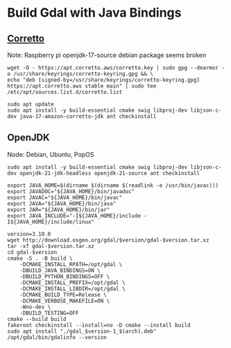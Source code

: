# Build Gdal with Java Bindings

##  [Corretto](https://docs.aws.amazon.com/corretto/latest/corretto-17-ug/generic-linux-install.html)
Note: Raspberry pi openjdk-17-source debian package seems broken 
```shell
wget -O - https://apt.corretto.aws/corretto.key | sudo gpg --dearmor -o /usr/share/keyrings/corretto-keyring.gpg && \
echo "deb [signed-by=/usr/share/keyrings/corretto-keyring.gpg] https://apt.corretto.aws stable main" | sudo tee /etc/apt/sources.list.d/corretto.list

sudo apt update
sudo apt install -y build-essential cmake swig libproj-dev libjson-c-dev java-17-amazon-corretto-jdk ant checkinstall
```

## OpenJDK 
Node: Debian, Ubuntu, PopOS
```shell
sudo apt install -y build-essential cmake swig libproj-dev libjson-c-dev openjdk-21-jdk-headless openjdk-21-source ant checkinstall
```

```shell
export JAVA_HOME=$(dirname $(dirname $(readlink -e /usr/bin/javac))) 
export JAVADOC="${JAVA_HOME}/bin/javadoc"
export JAVAC="${JAVA_HOME}/bin/javac"
export JAVA="${JAVA_HOME}/bin/java"
export JAR="${JAVA_HOME}/bin/jar"
export JAVA_INCLUDE="-I${JAVA_HOME}/include -I${JAVA_HOME}/include/linux"

version=3.10.0
wget http://download.osgeo.org/gdal/$version/gdal-$version.tar.xz
tar -xf gdal-$version.tar.xz
cd gdal-$version
cmake -S . -B build \
	-DCMAKE_INSTALL_RPATH=/opt/gdal \
	-DBUILD_JAVA_BINDINGS=ON \
	-DBUILD_PYTHON_BINDINGS=OFF \
	-DCMAKE_INSTALL_PREFIX=/opt/gdal \
	-DCMAKE_INSTALL_LIBDIR=/opt/gdal \
	-DCMAKE_BUILD_TYPE=Release \
	-DCMAKE_VERBOSE_MAKEFILE=ON \
	-Wno-dev \
	-DBUILD_TESTING=OFF
cmake --build build
fakeroot checkinstall --install=no -D cmake --install build
sudo apt install "./gdal_$version-1_$(arch).deb"
/opt/gdal/bin/gdalinfo --version
```

